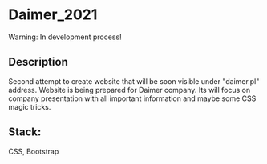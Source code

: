 # Daimer_2021

Warning: In development process!

## Description

Second attempt to create website that will be soon visible under "daimer.pl" address. Website is being prepared for Daimer company.
Its will focus on company presentation with all important information and maybe some CSS magic tricks.

## Stack:

CSS, Bootstrap
